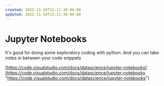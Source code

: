 ```yaml
---
created: 2022-11-16T15:11:30-06:00
updated: 2022-11-16T15:11:30-06:00
---
```

# Jupyter Notebooks

It's good for doing some exploratory coding with python. And you can take notes in between your code snippets

[https://code.visualstudio.com/docs/datascience/jupyter-notebooks](https://code.visualstudio.com/docs/datascience/jupyter-notebooks "https://code.visualstudio.com/docs/datascience/jupyter-notebooks")
